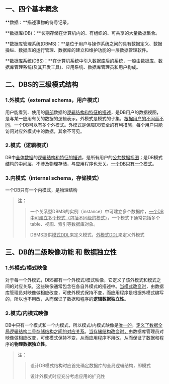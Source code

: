 ## 一、四个基本概念

**数据：**描述事物的符号记录。

**数据库(DB)：**长期存储在计算机内的、有组织的、可共享的大量数据集合。

**数据库管理系统(DBMS)：**是位于用户与操作系统之间的具有数据定义、数据操纵、数据库的运行管理、数据库的建立和维护功能的一层数据管理软件。

**数据库系统(DBS)：**在计算机系统中引入数据库后的系统，一般由数据库、数据库管理系统(及其开发工具)、应用系统、数据库管理员和用户构成。



## 二、DBS的三级模式结构

### 1.外模式（external schema，用户模式）

用户能看到、使用的<u>局部</u>数据的<u>逻辑结构和特征的描述</u>，是DB用户的数据视图，是与某一应用有关的数据的逻辑表示。外模式是模式的子集，<u>根据用户的不同而不同</u>，一个DB可以有多个外模式。外模式是保障DB安全的有利措施，每个用户只能访问对应外模式中的数据，其余不可见。

### 2.模式（逻辑模式）

DB中<u>全体数据</u>的<u>逻辑结构和特征的描述</u>，是所有用户的<u>公共数据视图</u>；是DB模式结构的<u>中间层</u>，不涉及物理存储，与应用程序也无关。<u>一个DB只有一个模式</u>。

### 3.内模式（internal schema，存储模式）

一个DB只有一个内模式，是物理结构

> **注：**
>
> > 一个关系型DBMS的实例（instance）中可建立多个数据库，<u>一个DB中可建立多个模式（包括不同级的模式）</u>，一个模式下通常包括多个table、视图、索引等数据库对象。
> >
> > DBMS提供<u>模式DDL</u>来定义模式，<u>外模式DDL</u>来定义外模式



## 三、DB的二级映像功能 和 数据独立性

### 1.外模式/模式映像

对于每一个外模式，DBS都有一个外模式/模式映像，它定义了该外模式和模式之间的对应关系，这些映像通常包含在各自外模式的描述中。<u>当模式改变时</u>，由数据库管理员对映像做相应改变，可使外模式保持不变，而应用程序是根据外模式编写的，所以也不用改，从而保证了数据和程序的**逻辑数据独立性**。

### 2.模式/内模式映像

DB中只有一个模式和一个内模式，所以模式/内模式映像是<u>唯一的</u>。<u>定义了数据全局逻辑结构二号存储结构之间的对应关系</u>。<u>当存储结构改变时，</u>由数据库管理员对映像做相应改变，可使模式保持不变，从而应用程序不用改，从而保证了数据和程序的**物理数据独立性**。

> 注：
>
> > 设计DB模式结构时应首先确定数据库的全局逻辑结构，即模式
> >
> > 设计外模式时应充分考虑应用的扩充性
